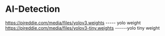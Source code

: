 # AI-Detection
https://pjreddie.com/media/files/yolov3.weights ----- yolo weight
https://pjreddie.com/media/files/yolov3-tiny.weights ------yolo tiny weight

